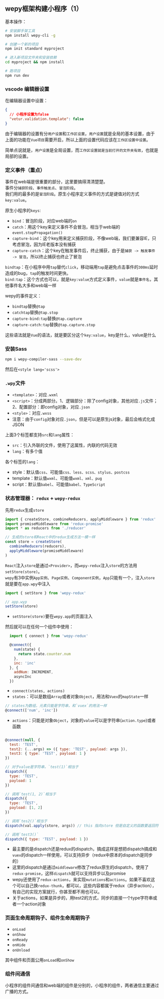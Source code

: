 ## wepy框架构建小程序（1）

基本操作：

```bash
# 安装脚手架工具
npm install wepy-cli -g

# 创建一个新的项目
npm init standard myproject

# 进入新项目文件夹和安装依赖
cd myproject && npm install

# 跑项目
npm run dev
```

### vscode 编辑器设置

在编辑器设置中设置：

```json
{
  // 小程序设置为false
  "vetur.validation.template": false
}
```

由于编辑器的设置有分`用户设置`和`工作区设置`，`用户设置`就是全局的基本设置，由于上面的功能在`Vue项目`需要开启，所以上面的设置代码应该在`工作区设置中设置`。

简单点说就是，`用户设置`是全局设置，而`工作区设置就是当前打开的文件夹有效`，也就是局部的设置。

### 定义事件（重点）

事件在web端是很重要的部分，这里要搞得清清楚楚。   
事件分`捕获阶段`、`事件触发点`、`冒泡阶段`。   
我们用的最多的是`冒泡阶段`。原生小程序定义事件的方式是键值对的方式`key:value`。

原生小程序的`keys`:

- `bind`：冒泡阶段，对应web端的`on`
- `catch`：用这个key来定义事件不会冒泡，相当于web端的`event.stopPropagation()`
- `capture-bind`：这个key用来定义捕获阶段，不像web端，我们要兼容IE，只考虑冒泡，因为IE老版本没有捕获
- `capture-catch`：这个key在触发事件后，终止捕获，由于是`捕获 -> 触发事件 -> 冒泡`，所以终止捕获也终止了冒泡

`bindtap`：在小程序中用`tap`替代`click`，移动端用`tap`是避免点击事件的`300ms`延时造成的bug，`tap`的触发时间更快。   
`bind:tap`：这个方式也可以，就是`key:value`方式定义事件，`value`就是`事件名`，其他事件名大多和web端一样

wepy的事件定义：

- `bindtap`替换`@tap`
- `catchtap`替换`@tap.stop`
- `capture-bind:tap`替换`@tap.capture`
- `capture-catch:tap`替换`@tap.capture.stop`

这些语法就是`Vue`的语法，就是要区分这个`key:value`，key是什么，value是什么

### 安装Sass

```bash
npm i wepy-compiler-sass --save-dev
```

然后在`<style lang='scss'>`

### `.wpy`文件

- `<template>`：对应`.wxml`
- `<script>`：分成两部分。1、逻辑部分：除了config对象，其他对应`.js`文件；2、配置部分：即config对象，对应`.json`
- `<style>`：对应`.wxss`
- 注意：由于`config`对象对应`.json`，但是可以是原生js对象，最后会格式化成JSON

上面3个标签都支持`src`和`lang`属性：

- `src`：引入外联的文件，使用了这属性，内联的代码无效
- `lang`：有多个值

各个标签的`lang`：

- style：默认值`css`、可能值`css、less、scss、stylus、postcss`
- template：默认值`wxml`、可能值`wxml、xml、pug`
- script：默认值`babel`、可能值`babel、TypeScript`

### 状态管理器： `redux` + `wepy-redux`

先用`redux`生成`store`

```js
import { createStore, combineReducers, applyMiddleware } from 'redux'
import promiseMiddleware from 'redux-promise'
import * as reducers from './reducer'

// 生成的store和React中的redux生成方法一模一样
const store = createStore(
  combineReducers(reducers),
  applyMiddleware(promiseMiddleware)
)
```

`React`注入`store`是通过`<Provider>`，而`wepy-redux`注入`store`的方法用`setStore(store)`。    
`wepy`有3中实例`App实例`、`Page实例`、`Component实例`，`App`只能有一个，注入`store`就是要在`app.wpy`中注入

```js
import { setStore } from 'wepy-redux'

// app.wyp
setStore(store)

```

- `setStore(store)`要在`wepy.app`的页面注入

然后就可以在任何一个组件中使用：

```js
  import { connect } from 'wepy-redux'

  @connect({
    num(state) {
      return state.counter.num
    },
    inc: 'inc'
  }, {
    addNum: INCREMENT,
    asyncInc
  })
```

- `connect(states, actions)`
- `states`：可以是数组`Array`或者对象`Object`，用法和`Vuex`的`mapState`一样

```js
// states为数组，元素只能是字符串，和`vuex`的用法一样
@connect(['num', 'inc'])

```

- `actions`：只能是对象`Object`，对象的`value`可以是字符串(`action.type`)或者函数

```js

@connect(null, {
  test: 'TEST',
  test2: (...args) => ({ type: 'TEST', payload: args }),
  test3: { type: 'TEST', payload: 1 }
})

// 对于value是字符串，`test(1)`相当于
dispatch({
  type: 'TEST',
  payload: 1
})

// 调用`test(1, 2)`相当于
dispatch({
  type: 'TEST',
  payload: [1, 2]
})

// 调用`tes2()`相当于
dispatch(val.apply(store, args)) // this 指向store 但是自定义的函数要返回符合 { type: 'TEST', payload }的`action`对象

// 调用`test3()`
dispatch({ type: 'TEST', payload: 1 })

```

- 最主要的是dispatch还是redux的dispatch，搞成这样是想把dispatch搞成和`vuex`的dispatch一样使用，可以支持异步（redux中原本的dispatch是同步的）
- 这里的dispatch是通过`middleware`修改了redux原生的dispatch，使用了`redux-promise`，这样`dispatch`就可以支持异步以及promise
- wepy还使用了`redux-actions`，来实现`mutations`和`actions`。如果不喜欢这个可以自己换`redux-thunk`，都可以，这些内容都属于redux（异步action），有自己的实现方案就行，你甚至都不用也可以。
- 关于actions，如果是异步的，用test2的方式，同步的直接一个type字符串或者一个action对象

### 页面生命周期钩子、组件生命周期钩子

- `onLoad`
- `onShow`
- `onReady`
- `onHide`
- `onUnload`

其中组件和页面公用`onLoad`和`onShow`

### 组件间通信

小程序的组件间通信和web端的组件是分别的，小程序的组件，两者通信主要通过广播的方式。
